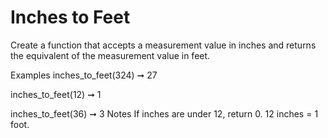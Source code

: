 # Inches to Feet

Create a function that accepts a measurement value in inches and returns the equivalent of the measurement value in feet.

Examples
inches_to_feet(324) ➞ 27

inches_to_feet(12) ➞ 1

inches_to_feet(36) ➞ 3
Notes
If inches are under 12, return 0.
12 inches = 1 foot.
